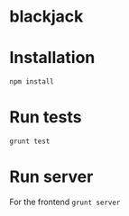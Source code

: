 blackjack
=========

# Installation
```npm install```

# Run tests
```grunt test```

# Run server
For the frontend
```grunt server```
